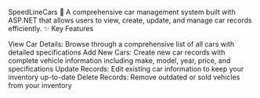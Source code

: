 SpeedLineCars 🚗
A comprehensive car management system built with ASP.NET that allows users to view, create, update, and manage car records efficiently.
✨ Key Features

View Car Details: Browse through a comprehensive list of all cars with detailed specifications
Add New Cars: Create new car records with complete vehicle information including make, model, year, price, and specifications
Update Records: Edit existing car information to keep your inventory up-to-date
Delete Records: Remove outdated or sold vehicles from your inventory
